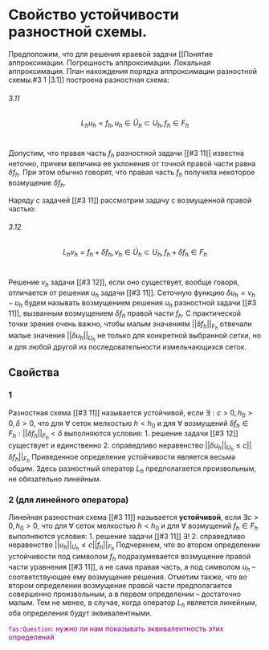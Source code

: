 # Свойство устойчивости разностной схемы.
Предположим, что для решения краевой задачи [[Понятие аппроксимации. Погрешность аппроксимации. Локальная аппроксимация. План нахождения порядка аппроксимации разностной схемы.#3 1 |3.1]] построена разностная схема:
###### 3.11
$$
L_{h}u_{h}=f_{h}, u_{h}\in \widetilde{U}_{h} \subset U_{h}, f_{h}\in F_{h}
$$
# 
Допустим, что правая часть $f_{h}$ разностной задачи [[#3 11]] известна неточно, причем величина ее уклонения от точной правой части равна $\delta f_{h}$. При этом обычно говорят, что правая часть $f_{h}$ получила некоторое возмущение $\delta f_{h}$.

Наряду с задачей [[#3 11]] рассмотрим задачу с возмущенной правой частью:
###### 3.12
$$
L_{h}v_{h}=f_{h}+\delta f_{h}, v_{h} \in \widetilde{U}_{h} \subset U_{h}, f_{h}+\delta f_{h}\in F_{h}
$$
# 
Решение $v_{h}$ задачи [[#3 12]], если оно существует, вообще говоря, отличается от решения $u_{h}$ задачи [[#3 11]].
Сеточную функцию $\delta u_{h}=v_{h}-u_{h}$ будем называть возмущением решения $u_{h}$ разностной задачи [[#3 11]], вызванным возмущением $\delta f_{h}$ правой части $f_{h}$.
С практической точки зрения очень важно, чтобы малым значениям $\left| \left| \delta f_{h} \right|  \right|_{F_{h}}$ отвечали малые значения  $\left| \left| \delta u_{h} \right|  \right|_{U_{h}}$  не только для конкретной выбранной сетки, но и для любой другой из последовательности измельчающихся сеток.

## Свойства
### 1
Разностная схема [[#3 11]] называется устойчивой, если $\exists : c>0, h_{0}>0, \delta>0$, что для $\forall$ сеток мелкостью $h<h_{0}$ и для $\forall$ возмущений $\delta f_{h} \in F_{h} : \left| \left| \delta f_{h} \right|  \right|_{F_{h}}<\delta$ выполняются условия:
	1. решение задачи [[#3 12]] существует и единственно
	2. справедливо неравенство $\left| \left| \delta u_{h} \right|  \right|_{U_{h}} \leq c \left| \left| \delta f_{h} \right|  \right|_{F_{h}}$
Приведенное определение устойчивости является весьма общим. Здесь разностный оператор $L_{h}$ предполагается произвольным, не обязательно линейным.
### 2 (для линейного оператора)
Линейная разностная схема [[#3 11]] называется **устойчивой**, если $\exists c>0, h_{0}>0$,  что для $\forall$ сеток мелкостью $h<h_{0}$ и для $\forall$ возмущений $f_{h} \in F_{h}$ выполняются условия:
	1. решение задачи [[#3 11]] $\exists!$
	2. справедливо неравенство $\left| \left| u_{h} \right|  \right|_{U_{h}}\leq c\left| \left| f_{h} \right|  \right|_{F_{h}}$
Подчеркнем, что во втором определении устойчивости под символом $f_{h}$ подразумевается возмущение правой части уравнения [[#3 11]], а не сама правая часть, а под символом $u_{h}$ – соответствующее ему возмущение решения. 
Отметим также, что во втором определении возмущение правой части предполагается совершенно произвольным, а в первом определении – достаточно малым. Тем не менее, в случае, когда оператор $L_{h}$ является линейным, оба определения будут эквивалентными.

<span style="color: purple;">`fas:Question`: нужно ли нам показывать эквивалентность этих определений</span>